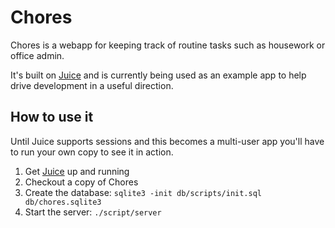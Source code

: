 Chores
======

Chores is a webapp for keeping track of routine tasks such as housework or
office admin.

It's built on [Juice][] and is currently being used as an example app to help
drive development in a useful direction.

How to use it
-------------

Until Juice supports sessions and this becomes a multi-user app you'll have to
run your own copy to see it in action.

1. Get [Juice][] up and running
2. Checkout a copy of Chores
3. Create the database: `sqlite3 -init db/scripts/init.sql db/chores.sqlite3`
4. Start the server: `./script/server`

[Juice]: http://www.juiceframework.org/

